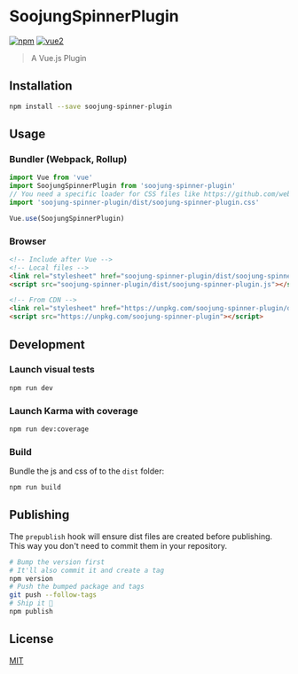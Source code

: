 # SoojungSpinnerPlugin

[![npm](https://img.shields.io/npm/v/soojung-spinner-plugin.svg)](https://www.npmjs.com/package/soojung-spinner-plugin) [![vue2](https://img.shields.io/badge/vue-2.x-brightgreen.svg)](https://vuejs.org/)

> A Vue.js Plugin

## Installation

```bash
npm install --save soojung-spinner-plugin
```

## Usage

### Bundler (Webpack, Rollup)

```js
import Vue from 'vue'
import SoojungSpinnerPlugin from 'soojung-spinner-plugin'
// You need a specific loader for CSS files like https://github.com/webpack/css-loader
import 'soojung-spinner-plugin/dist/soojung-spinner-plugin.css'

Vue.use(SoojungSpinnerPlugin)
```

### Browser

```html
<!-- Include after Vue -->
<!-- Local files -->
<link rel="stylesheet" href="soojung-spinner-plugin/dist/soojung-spinner-plugin.css"></link>
<script src="soojung-spinner-plugin/dist/soojung-spinner-plugin.js"></script>

<!-- From CDN -->
<link rel="stylesheet" href="https://unpkg.com/soojung-spinner-plugin/dist/soojung-spinner-plugin.css"></link>
<script src="https://unpkg.com/soojung-spinner-plugin"></script>
```

## Development

### Launch visual tests

```bash
npm run dev
```

### Launch Karma with coverage

```bash
npm run dev:coverage
```

### Build

Bundle the js and css of to the `dist` folder:

```bash
npm run build
```


## Publishing

The `prepublish` hook will ensure dist files are created before publishing. This
way you don't need to commit them in your repository.

```bash
# Bump the version first
# It'll also commit it and create a tag
npm version
# Push the bumped package and tags
git push --follow-tags
# Ship it 🚀
npm publish
```

## License

[MIT](http://opensource.org/licenses/MIT)
